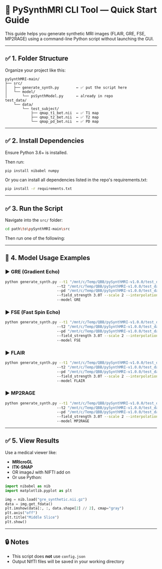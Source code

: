 # 🧪 PySynthMRI CLI Tool — Quick Start Guide

This guide helps you generate synthetic MRI images (FLAIR, GRE, FSE, MP2RAGE) using a command-line Python script without launching the GUI.

---

## ✅ 1. Folder Structure

Organize your project like this:

```
pySynthMRI-main/
├── src/
│   ├── generate_synth.py        ← ✅ put the script here
│   └── model/
│       └── psSynthModel.py      ← already in repo
test_data/
    └── data/
        └── test_subject/
            ├── qmap_t1_bet.nii  ← ✅ T1 map
            ├── qmap_t2_bet.nii  ← ✅ T2 map
            └── qmap_pd_bet.nii  ← ✅ PD map
```

---

## ✅ 2. Install Dependencies

Ensure Python 3.6+ is installed.

Then run:

```bash
pip install nibabel numpy
```

Or you can install all dependencies listed in the repo's requirements.txt:
```bash
pip install -r requirements.txt
```

---

## ✅ 3. Run the Script

Navigate into the `src/` folder:

```bash
cd path\to\pySynthMRI-main\src
```

Then run one of the following:

---

## 🧪 4. Model Usage Examples

### ▶️ GRE (Gradient Echo)

```bash
python generate_synth.py --t1 "/mnt/c/Temp/QBB/pySynthMRI-v1.0.0/test_data/qmap_t1_bet.nii" 
                        --t2 "/mnt/c/Temp/QBB/pySynthMRI-v1.0.0/test_data/qmap_t2_bet.nii" 
                        --pd "/mnt/c/Temp/QBB/pySynthMRI-v1.0.0/test_data/qmap_pd_bet.nii" 
                        --field_strength 3.0T --scale 2 --interpolation linear --apply_scaling
                        --model GRE
```

### ▶️ FSE (Fast Spin Echo)

```bash
python generate_synth.py --t1 "/mnt/c/Temp/QBB/pySynthMRI-v1.0.0/test_data/qmap_t1_bet.nii" 
                        --t2 "/mnt/c/Temp/QBB/pySynthMRI-v1.0.0/test_data/qmap_t2_bet.nii" 
                        --pd "/mnt/c/Temp/QBB/pySynthMRI-v1.0.0/test_data/qmap_pd_bet.nii" 
                        --field_strength 3.0T --scale 2 --interpolation linear --apply_scaling
                        --model FSE
```

### ▶️ FLAIR

```bash
python generate_synth.py --t1 "/mnt/c/Temp/QBB/pySynthMRI-v1.0.0/test_data/qmap_t1_bet.nii" 
                        --t2 "/mnt/c/Temp/QBB/pySynthMRI-v1.0.0/test_data/qmap_t2_bet.nii" 
                        --pd "/mnt/c/Temp/QBB/pySynthMRI-v1.0.0/test_data/qmap_pd_bet.nii" 
                        --field_strength 3.0T --scale 2 --interpolation linear --apply_scaling
                        --model FLAIR
```

### ▶️ MP2RAGE

```bash
python generate_synth.py --t1 "/mnt/c/Temp/QBB/pySynthMRI-v1.0.0/test_data/qmap_t1_bet.nii" 
                        --t2 "/mnt/c/Temp/QBB/pySynthMRI-v1.0.0/test_data/qmap_t2_bet.nii" 
                        --pd "/mnt/c/Temp/QBB/pySynthMRI-v1.0.0/test_data/qmap_pd_bet.nii" 
                        --field_strength 3.0T --scale 2 --interpolation linear --apply_scaling
                        --model MP2RAGE

```

---

## ✅ 5. View Results

Use a medical viewer like:
- **MRIcroGL**
- **ITK-SNAP**
- OR imageJ with NIFTI add on
- Or use Python:

```python
import nibabel as nib
import matplotlib.pyplot as plt

img = nib.load("gre_synthetic.nii.gz")
data = img.get_fdata()
plt.imshow(data[:, :, data.shape[2] // 2], cmap="gray")
plt.axis("off")
plt.title("Middle Slice")
plt.show()
```

---

## 🔒 Notes

- This script does **not** use `config.json`
- Output NIfTI files will be saved in your working directory
